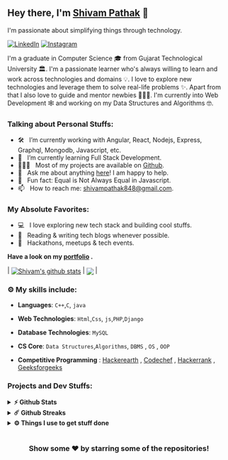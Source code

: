 ## Hey there, I'm **[Shivam Pathak](https://www.linkedin.com/in/shivam-r-pathak/)** :wave:

I'm passionate about simplifying things through technology.

[![LinkedIn](https://img.shields.io/static/v1.svg?label=LinkedIn&message=@ShivamPathak&logo=linkedin&style=flat&color=blue)](https://www.linkedin.com/in/shivam-r-pathak/)
[![Instagram](https://img.shields.io/static/v1.svg?label=Instagram&message=@ShivamPathak&logo=Instagram&style=flat&color=blue)](https://www.instagram.com/_.shiivam._/)

I'm a graduate in Computer Science 🎓 from Gujarat Technological University 🏛. I'm a passionate learner who's always willing to learn and work across technologies and domains 💡. I love to explore new technologies and leverage them to solve real-life problems ✨. Apart from that I also love to guide and mentor newbies 👨🏻‍💻. I'm currently into Web Development 🕸️ and working on my Data Structures and Algorithms 🤓.

### Talking about Personal Stuffs:

- 🛠 &nbsp; I’m currently working with Angular, React, Nodejs, Express, <br /> Graphql, Mongodb, Javascript, etc.
- 🚀 &nbsp; I’m currently learning Full Stack Development.
- 👨🏻‍💻 &nbsp; Most of my projects are available on [Github](https://github.com/Shivam-Pathak).
- 💬 &nbsp; Ask me about anything [here](https://github.com/Shivam-Pathak/Shivam-Pathak/issues/1)! I am happy to help.
- 👾 &nbsp; Fun fact: Equal is Not Always Equal in Javascript.
- 📫 &nbsp; How to reach me: shivampathak848@gmail.com.

### My Absolute Favorites:

- 💻 &nbsp; I love exploring new tech stack and building cool stuffs.
- 📰 &nbsp; Reading & writing tech blogs whenever possible.
- 🍕 &nbsp; Hackathons, meetups & tech events.

**Have a look on my [portfolio](https://Shivam-Pathak.github.io/) .**

| <a href="https://github.com/Shivam-Pathak/github-readme-stats"><img align="center" src="https://github-readme-stats.vercel.app/api?username=Shivam-Pathak&show_icons=true&hide_border=true&&count_private=true&include_all_commits=true" alt="Shivam's github stats" /></a> | <a href="https://github.com/Shivam-Pathak/github-readme-stats"><img align="center" src="https://github-readme-stats.vercel.app/api/top-langs/?username=Shivam-Pathak&exclude_repo=KNN-Image-Classification&show_icons=true&hide_border=true&layout=compact&langs_count=8" /></a> |

### :gear: My skills include:

- **Languages**: `C++`,`C`, `java`

- **Web Technologies**: `Html`,`Css`, `js`,`PHP`,`Django`

- **Database Technologies**: `MySQL`

- **CS Core**: `Data Structures`,`Algorithms`, `DBMS` , `OS` , `OOP`

- **Competitive Programming** : [Hackerearth](https://www.hackerearth.com/@shivampathak848) , [Codechef](https://www.codechef.com/users/shad0ww) , [Hackerrank](https://www.hackerrank.com/shivampathak848) , [Geeksforgeeks](https://auth.geeksforgeeks.org/user/shad0w/practice/)

### Projects and Dev Stuffs:

<details>	
  <summary><b>⚡ Github Stats</b></summary>
  
  <br />
    | <a href="https://github.com/Shivam-Pathak/github-readme-stats"><img align="center" src="https://github-readme-stats.vercel.app/api?username=Shivam-Pathak&show_icons=true&hide_border=true&&count_private=true&include_all_commits=true" alt="Shivam's github stats" /></a> | <a href="https://github.com/Shivam-Pathak/github-readme-stats"><img align="center" src="https://github-readme-stats.vercel.app/api/top-langs/?username=Shivam-Pathak&exclude_repo=KNN-Image-Classification&show_icons=true&hide_border=true&layout=compact&langs_count=8" /></a> |
| ------------------------------------------------------------------------------------------------------------------------------------------------------------------------------------------------------------------------------------------------------------------- | ------------------------------------------------------------------------------------------------------------------------------------------------------------------------------------------------------------------------ |
</details>

<details>	
  <summary><b>☄️ Github Streaks</b></summary>

  <br />
  <img height="180em" src="https://github-readme-streak-stats.herokuapp.com/?user=Shivam-Pathak&hide_border=true" />
</details>

<details>	
  <br />
  <summary><b>⚙️ Things I use to get stuff done</b></summary>
  	<ul>
  	    <li><b>OS:</b> Windows 11</li>
	    <li><b>Laptop: </b> HP Probook 440 G8 (i5)</li>
  	    <li><b>Browser: </b> Firefox Web Browser</li>
	    <li><b>Code Editor:</b> VSCode - The best editor out there.</li>
	    <li><b>To Stay Updated:</b> Dev.to, Medium, Linkedin and Twitter.</li>
	    <br />
	</ul>	
</details>

#

<div align="center">

### Show some ❤️ by starring some of the repositories!

</div>
